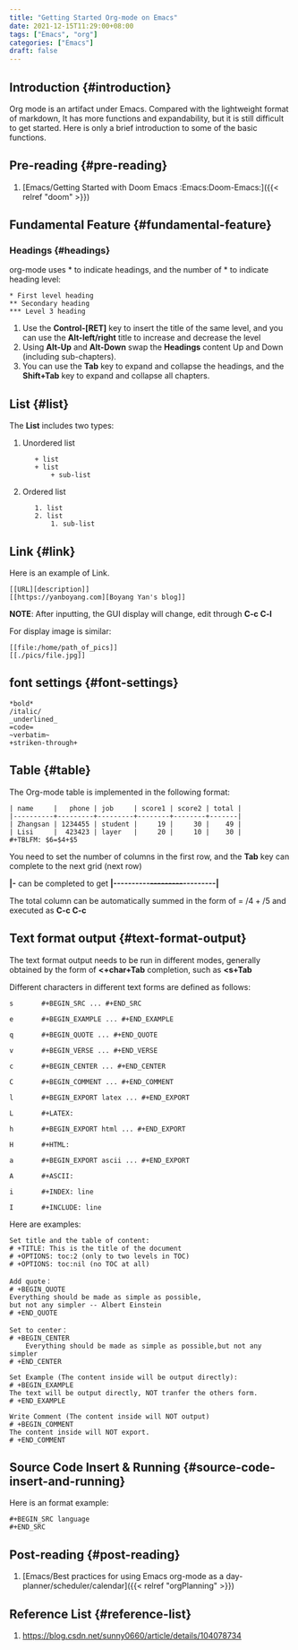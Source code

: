 ```yaml
---
title: "Getting Started Org-mode on Emacs"
date: 2021-12-15T11:29:00+08:00
tags: ["Emacs", "org"]
categories: ["Emacs"]
draft: false
---
```


## Introduction {#introduction}

Org mode is an artifact under Emacs. Compared with the lightweight format of markdown,
It has more functions and expandability, but it is still difficult to get started.
Here is only a brief introduction to some of the basic functions.


## Pre-reading {#pre-reading}

1.  [Emacs/Getting Started with Doom Emacs :Emacs:Doom-Emacs:]({{< relref "doom" >}})


## Fundamental Feature {#fundamental-feature}


### Headings {#headings}

org-mode uses \* to indicate headings, and the number of \* to indicate heading level:

```text
* First level heading
** Secondary heading
*** Level 3 heading
```

1.  Use the **Control-[RET]** key to insert the title of the same level, and you can use the **Alt-left/right** title to increase and decrease the level
2.  Using **Alt-Up** and **Alt-Down** swap the **Headings** content Up and Down (including sub-chapters).
3.  You can use the **Tab** key to expand and collapse the headings, and the **Shift+Tab** key to expand and collapse all chapters.


## List {#list}

The **List** includes two types:

1.  Unordered list

    ```text
    ​   + list
    ​   + list
    ​       + sub-list
    ```

2.  Ordered list

    ```text
       1. list
       2. list
           1. sub-list
    ```


## Link {#link}

Here is an example of Link.

```text
[[URL][description]]
[[https://yanboyang.com][Boyang Yan's blog]]
```

**NOTE**: After inputting, the GUI display will change, edit through **C-c C-l**

For display image is similar:

```text
[[file:/home/path_of_pics]]
[[./pics/file.jpg]]
```


## font settings {#font-settings}

```text
*bold*
/italic/
_underlined_
=code=
~verbatim~
+striken-through+
```


## Table {#table}

The Org-mode table is implemented in the following format:

```text
| name     |   phone | job     | score1 | score2 | total |
|----------+---------+---------+--------+--------+-------|
| Zhangsan | 1234455 | student |     19 |     30 |    49 |
| Lisi     |  423423 | layer   |     20 |     10 |    30 |
#+TBLFM: $6=$4+$5
```

You need to set the number of columns in the first row, and the **Tab** key can complete to the next grid (next row)

**|-** can be completed to get **|----------~~---------~~---------|**

The total column can be automatically summed in the form of = /$4+/$5 and executed as **C-c C-c**


## Text format output {#text-format-output}

The text format output needs to be run in different modes, generally obtained by the form of **&lt;+char+Tab** completion, such as **&lt;s+Tab**

Different characters in different text forms are defined as follows:

```text
s       #+BEGIN_SRC ... #+END_SRC

e       #+BEGIN_EXAMPLE ... #+END_EXAMPLE

q       #+BEGIN_QUOTE ... #+END_QUOTE

v       #+BEGIN_VERSE ... #+END_VERSE

c       #+BEGIN_CENTER ... #+END_CENTER

C       #+BEGIN_COMMENT ... #+END_COMMENT

l       #+BEGIN_EXPORT latex ... #+END_EXPORT

L       #+LATEX:

h       #+BEGIN_EXPORT html ... #+END_EXPORT

H       #+HTML:

a       #+BEGIN_EXPORT ascii ... #+END_EXPORT

A       #+ASCII:

i       #+INDEX: line

I       #+INCLUDE: line
```

Here are examples:

```text
Set title and the table of content:
# +TITLE: This is the title of the document
# +OPTIONS: toc:2 (only to two levels in TOC)
# +OPTIONS: toc:nil (no TOC at all)

Add quote：
# +BEGIN_QUOTE
Everything should be made as simple as possible,
but not any simpler -- Albert Einstein
# +END_QUOTE

Set to center：
# +BEGIN_CENTER
    Everything should be made as simple as possible,but not any simpler
# +END_CENTER

Set Example (The content inside will be output directly):
# +BEGIN_EXAMPLE
The text will be output directly, NOT tranfer the others form.
# +END_EXAMPLE

Write Comment (The content inside will NOT output)
# +BEGIN_COMMENT
The content inside will NOT export.
# +END_COMMENT
```


## Source Code Insert &amp; Running {#source-code-insert-and-running}

Here is an format example:

```text
#+BEGIN_SRC language
#+END_SRC
```


## Post-reading {#post-reading}

1.  [Emacs/Best practices for using Emacs org-mode as a day-planner/scheduler/calendar]({{< relref "orgPlanning" >}})


## Reference List {#reference-list}

1.  <https://blog.csdn.net/sunny0660/article/details/104078734>

[^fn:1]: a definition
[^fn:2]: This is the inline definition of this footnote
